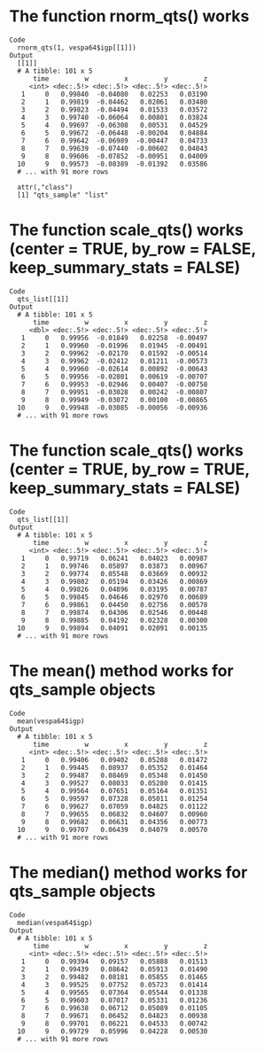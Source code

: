 # The function rnorm_qts() works

    Code
      rnorm_qts(1, vespa64$igp[[1]])
    Output
      [[1]]
      # A tibble: 101 x 5
          time         w         x         y         z
         <int> <dec:.5!> <dec:.5!> <dec:.5!> <dec:.5!>
       1     0   0.99840  -0.04080   0.02253   0.03190
       2     1   0.99819  -0.04462   0.02061   0.03480
       3     2   0.99823  -0.04494   0.01533   0.03572
       4     3   0.99740  -0.06064   0.00801   0.03824
       5     4   0.99697  -0.06308   0.00531   0.04529
       6     5   0.99672  -0.06448  -0.00204   0.04884
       7     6   0.99642  -0.06989  -0.00447   0.04733
       8     7   0.99639  -0.07440  -0.00602   0.04043
       9     8   0.99606  -0.07852  -0.00951   0.04009
      10     9   0.99573  -0.08389  -0.01392   0.03586
      # ... with 91 more rows
      
      attr(,"class")
      [1] "qts_sample" "list"      

# The function scale_qts() works (center = TRUE, by_row = FALSE, keep_summary_stats = FALSE)

    Code
      qts_list[[1]]
    Output
      # A tibble: 101 x 5
          time         w         x         y         z
         <dbl> <dec:.5!> <dec:.5!> <dec:.5!> <dec:.5!>
       1     0   0.99956  -0.01849   0.02258  -0.00497
       2     1   0.99960  -0.01996   0.01945  -0.00491
       3     2   0.99962  -0.02170   0.01592  -0.00514
       4     3   0.99962  -0.02412   0.01211  -0.00573
       5     4   0.99960  -0.02614   0.00892  -0.00643
       6     5   0.99956  -0.02801   0.00619  -0.00707
       7     6   0.99953  -0.02946   0.00407  -0.00758
       8     7   0.99951  -0.03028   0.00242  -0.00807
       9     8   0.99949  -0.03072   0.00100  -0.00865
      10     9   0.99948  -0.03085  -0.00056  -0.00936
      # ... with 91 more rows

# The function scale_qts() works (center = TRUE, by_row = TRUE, keep_summary_stats = FALSE)

    Code
      qts_list[[1]]
    Output
      # A tibble: 101 x 5
          time         w         x         y         z
         <int> <dec:.5!> <dec:.5!> <dec:.5!> <dec:.5!>
       1     0   0.99719   0.06241   0.04023   0.00987
       2     1   0.99746   0.05897   0.03873   0.00967
       3     2   0.99774   0.05548   0.03669   0.00932
       4     3   0.99802   0.05194   0.03426   0.00869
       5     4   0.99826   0.04896   0.03195   0.00787
       6     5   0.99845   0.04646   0.02970   0.00689
       7     6   0.99861   0.04450   0.02756   0.00578
       8     7   0.99874   0.04306   0.02546   0.00448
       9     8   0.99885   0.04192   0.02328   0.00300
      10     9   0.99894   0.04091   0.02091   0.00135
      # ... with 91 more rows

# The mean() method works for qts_sample objects

    Code
      mean(vespa64$igp)
    Output
      # A tibble: 101 x 5
          time         w         x         y         z
         <int> <dec:.5!> <dec:.5!> <dec:.5!> <dec:.5!>
       1     0   0.99406   0.09402   0.05288   0.01472
       2     1   0.99445   0.08937   0.05352   0.01464
       3     2   0.99487   0.08469   0.05348   0.01450
       4     3   0.99527   0.08033   0.05280   0.01415
       5     4   0.99564   0.07651   0.05164   0.01351
       6     5   0.99597   0.07328   0.05011   0.01254
       7     6   0.99627   0.07059   0.04825   0.01122
       8     7   0.99655   0.06832   0.04607   0.00960
       9     8   0.99682   0.06631   0.04356   0.00773
      10     9   0.99707   0.06439   0.04079   0.00570
      # ... with 91 more rows

# The median() method works for qts_sample objects

    Code
      median(vespa64$igp)
    Output
      # A tibble: 101 x 5
          time         w         x         y         z
         <int> <dec:.5!> <dec:.5!> <dec:.5!> <dec:.5!>
       1     0   0.99394   0.09157   0.05888   0.01513
       2     1   0.99439   0.08642   0.05913   0.01490
       3     2   0.99482   0.08181   0.05855   0.01465
       4     3   0.99525   0.07752   0.05723   0.01414
       5     4   0.99565   0.07364   0.05544   0.01338
       6     5   0.99603   0.07017   0.05331   0.01236
       7     6   0.99638   0.06712   0.05089   0.01105
       8     7   0.99671   0.06452   0.04823   0.00938
       9     8   0.99701   0.06221   0.04533   0.00742
      10     9   0.99729   0.05996   0.04228   0.00530
      # ... with 91 more rows


